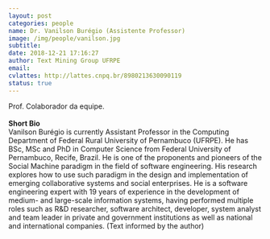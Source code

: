 ```yaml
---
layout: post
categories: people
name: Dr. Vanilson Burégio (Assistente Professor) 
image: /img/people/vanilson.jpg
subtitle: 
date: 2018-12-21 17:16:27
author: Text Mining Group UFRPE
email: 
cvlattes: http://lattes.cnpq.br/8980213630090119
status: true
---
```


Prof. Colaborador da equipe. <br>
<br>
<b>Short Bio</b><br/> Vanilson Burégio is currently Assistant Professor in the Computing Department of Federal Rural University of Pernambuco (UFRPE). He has BSc, MSc and PhD in Computer Science from Federal University of Pernambuco, Recife, Brazil. He is one of the proponents and pioneers of the Social Machine paradigm in the field of software engineering. His research explores how to use such paradigm in the design and implementation of emerging collaborative systems and social enterprises. He is a software engineering expert with 19 years of experience in the development of medium- and large-scale information systems, having performed multiple roles such as R&D researcher, software architect, developer, system analyst and team leader in private and government institutions as well as national and international companies.
(Text informed by the author)